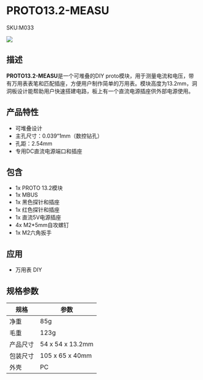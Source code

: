 # PROTO13.2-MEASU

<el-tag effect="plain">SKU:M033</el-tag>

<div class="product_pic"><img src="assets/img/product_pics/module/proto13.2_mesu/proto_13.2_mesu.webp"></div>


## 描述

**PROTO13.2-MEASU**是一个可堆叠的DIY proto模块，用于测量电流和电压，带有万用表表笔和匹配插座，方便用户制作简单的万用表。模块高度为13.2mm，洞洞板设计能帮助用户快速搭建电路，板上有一个直流电源插座供外部电源使用。

## 产品特性

- 可堆叠设计
- 主孔尺寸：0.039“1mm（数控钻孔）
- 孔距：2.54mm
- 专用DC直流电源端口和插座

## 包含

- 1x PROTO 13.2模块
- 1x MBUS
- 1x 黑色探针和插座
- 1x 红色探针和插座
- 1x 直流5V电源插座
- 4x M2*5mm自攻螺钉
- 1x M2六角扳手

## 应用

- 万用表 DIY

## 规格参数

<table class="table-1">
    <thead>
    <tr>
        <th>规格</th>
        <th>参数</th>
    </tr>
    </thead>
    <tbody>
        <tr>
            <td>净重</td>
            <td>85g</td>
        </tr>
        <tr>
            <td>毛重</td>
            <td>123g</td>
        </tr>
        <tr>
            <td>产品尺寸</td>
            <td>54 x 54 x 13.2mm</td>
        </tr>
        <tr>
            <td>包装尺寸</td>
            <td>105 x 65 x 40mm</td>
        </tr>
        <tr>
            <td>外壳</td>
            <td>PC</td>
        </tr>
     </tbody>
</table>

<script>

   var purchase_link = '';

   anchor_search(purchase_link);
   scrollFunc();

</script>
